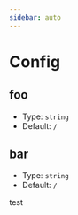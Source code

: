 ```yaml
---
sidebar: auto
---
```


# Config

## foo

- Type: `string`
- Default: `/`

## bar

- Type: `string`
- Default: `/`

test
